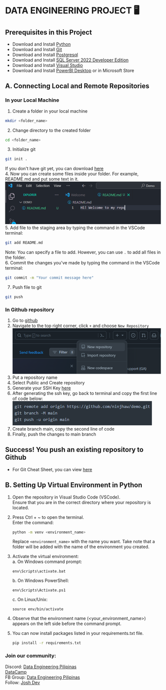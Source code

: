 # DATA ENGINEERING PROJECT 🖥️

## Prerequisites in this Project
- Download and Install [Python](https://www.python.org/downloads/)
- Download and Install [Git](https://git-scm.com/downloads)
- Download and Install [Postgresql](https://www.postgresql.org/download/)
- Download and Install [SQL Server 2022 Developer Edition](https://www.microsoft.com/en-us/sql-server/sql-server-downloads)
- Download and Install [Visual Studio](https://visualstudio.microsoft.com/downloads/)
- Download and Install [PowerBI Desktop](https://powerbi.microsoft.com/en-us/downloads/) or in Microsoft Store 

## A. Connecting Local and Remote Repositories
### In your Local Machine
1. Create a folder in your local machine 
```bash
mkdir <folder_name>
```
2. Change directory to the created folder
```bash
cd <folder_name>
```
3. Initialize git
```bash
git init .
```
If you don't have git yet, you can download [here](https://github.com/ninjhaw/DE_Project?tab=readme-ov-file#prerequisites-in-this-project)  
4. Now you can create some files inside your folder. For example, README.md and put some text in it.  
![README.md](/images/create_readme.png)  <br>
5. Add file to the staging area by typing the command in the VSCode terminal:
```bash
git add README.md
```
Note: You can specify a file to add. However, you can use `.` to add all files in the folder.  
6. Commit the changes you've made by typing the command in the VSCode terminal:  
```bash
git commit -m "Your commit message here"
```
7. Push file to git
```bash
git push
```
### In Github repository
1. Go to [github](https://github.com)
2. Navigate to the top right corner, click `+` and choose `New Repository`
![New_repo](images/new_repository.png)  
3. Put a repository name
4. Select Public and Create repository
5. Generate your SSH Key [here](https://docs.github.com/en/authentication/connecting-to-github-with-ssh/generating-a-new-ssh-key-and-adding-it-to-the-ssh-agent?fbclid=IwAR2z7JJtyg304j8Awvd6i60FIaopo7tuQsqXHMbziOMYfZwmIDexVZe_Y8k)  
6. After generating the ssh key, go back to terminal and copy the first line of code below:
![remote_add](images/push_remote.png)  
7. Create branch main, copy the second line of code
8. Finally, push the changes to main branch

## Success! You push an existing repository to Github
- For Git Cheat Sheet, you can view [here](cheat_sheet/git_commands.md)  

## B. Setting Up Virtual Environment in Python
1. Open the repository in Visual Studio Code (VSCode).<br>
    Ensure that you are in the correct directory where your repository is located.

2. Press Ctrl + ~ to open the terminal.  
    Enter the command:  

    ```bash
    python -m venv <environment_name>
    ```  

    Replace ```<environment_name>``` with the name you want. 
    Take note that a folder will be added with the name of the environment you created. 

3. Activate the virtual environment:  
    a. On Windows command prompt: 

    ```
    env\Scripts\activate.bat
    ```
    b. On Windows PowerShell:  

    ```
    env\Scripts\Activate.ps1
    ```
    c. On Linux/Unix:  

    ```
    source env/bin/activate
    ```

4. Observe that the environment name (<your_environment_name>) appears on the left side before the command prompt.
5. You can now install packages listed in your requirements.txt file. 

    ```bash
    pip install -r requirements.txt
    ```

### Join our community: <br> 
Discord: [Data Engineering Pilipinas](https://discord.gg/H8fuv5DF)<br>
         [DataCamp](https://discord.gg/UUWAEQQ6)<br>
FB Group: [Data Engineering Pilipinas](https://www.facebook.com/groups/dataengineeringpilipinas/)<br>
Follow: [Josh Dev](https://www.facebook.com/profile.php?id=100087019650476)